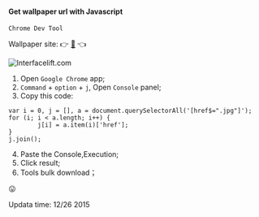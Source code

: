 #### Get wallpaper url with Javascript

`Chrome Dev Tool` 

Wallpaper site: :point_right: [:link:](https://interfacelift.com/wallpaper/downloads/date/any/) :point_left:

![Interfacelift.com](https://interfacelift.com/img_NEW/ifl-logo@2x.png)

1. Open `Google Chrome` app;
2. `Command` + `option` +  `j`, Open `Console` panel;
3. Copy this code:
  
  ```
  var i = 0, j = [], a = document.querySelectorAll('[href$=".jpg"]');
  for (i; i < a.length; i++) {
          j[i] = a.item(i)['href'];
  }
  j.join();
  ```
4. Paste the Console,Execution;
5. Click result;
6. Tools bulk download；

:stuck_out_tongue:

Updata time: 12/26 2015
